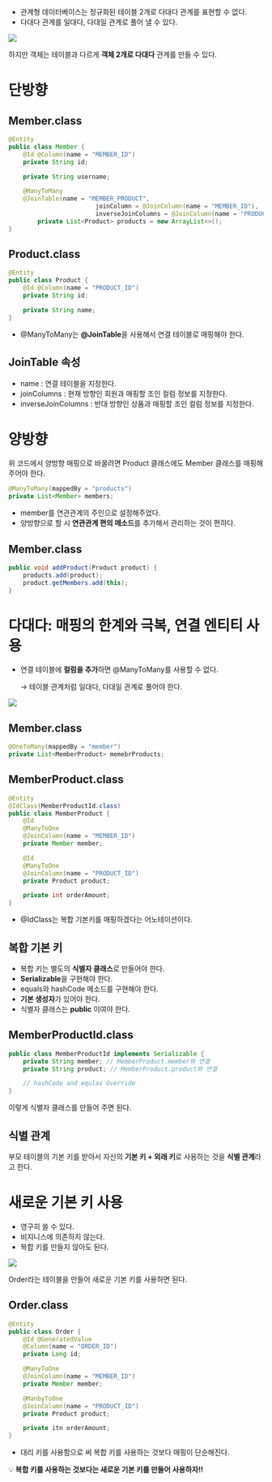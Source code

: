 - 관계형 데이터베이스는 정규화된 테이블 2개로 다대다 관계를 표현할 수 없다.
- 다대다 관계를 일대다, 다대일 관계로 풀어 낼 수 있다.

![](https://mblogthumb-phinf.pstatic.net/MjAyMjAzMTZfMjA5/MDAxNjQ3NDE1NDIzNTU1.3idrEmkf9GooR2oonGwsbHm6zN9ZFz9AvWAYmEhIOtcg.ritsheFM_NSm3OYGCc7quw8f-emn1NAbWIpmKonXSosg.PNG.fbfbf1/image.png?type=w800)



하지만 객체는 테이블과 다르게 **객체 2개로 다대다** 관계를 만들 수 있다.

# 단방향

## Member.class

```java
@Entity
public class Member {
	@Id @Column(name = "MEMBER_ID")
	private String id;

	private String username;

	@ManyToMany
	@JoinTable(name = "MEMBER_PRODUCT",
						joinColumn = @JoinColumn(name = "MEMBER_ID"),
						inverseJoinColumns = @JoinColumn(name = "PRODUCT_ID"))
		private List<Product> products = new ArrayList<>();
}
```

## Product.class

```java
@Entity
public class Product {
	@Id @Column(name = "PRODUCT_ID")
	private String id;

	private String name;
}
```

- @ManyToMany는 **@JoinTable**을 사용해서 연결 테이블로 매핑해야 한다.

## JoinTable 속성

- name : 연결 테이블을 지정한다.
- joinColumns : 현재 방향인 회원과 매핑할 조인 컬럼 정보를 지정한다.
- inverseJoinColumns : 반대 방향인 상품과 매핑할 조인 컬럼 정보를 지정한다.

# 양방향

위 코드에서 양방향 매핑으로 바꿀려면 Product 클래스에도 Member 클래스를 매핑해주어야 한다.

```java
@ManyToMany(mappedBy = "products")
private List<Member> members;
```

- member를 연관관계의 주인으로 설정해주었다.
- 양방향으로 할 시 **연관관계 편의 메소드**를 추가해서 관리하는 것이 편하다.

## Member.class

```java
public void addProduct(Product product) {
	products.add(product);
	product.getMembers.add(this);
}
```

# 다대다: 매핑의 한계와 극복, 연결 엔티티 사용

- 연결 테이블에 **컬럼을 추가**하면 @ManyToMany를 사용할 수 없다.
    
    → 테이블 관계처럼 일대다, 다대일 관계로 풀어야 한다.
    

![](https://3513843782-files.gitbook.io/~/files/v0/b/gitbook-legacy-files/o/assets%2F-LxjHkZu4T9MzJ5fEMNe%2Fsync%2Ff315432a6d174bd60f559b63ba67ebb2f31d4997.png?generation=1616223197937926&alt=media)


## Member.class

```java
@OneToMany(mappedBy = "member")
private List<MemberProduct> memebrProducts;
```

## MemberProduct.class

```java
@Entity
@IdClass(MemberProductId.class)
public class MemberProduct {
	@Id
	@ManyToOne
	@JoinColumn(name = "MEMBER_ID")
	private Member member;

	@Id
	@ManyToOne
	@JoinColumn(name = "PRODUCT_ID")
	private Product product;

	private int orderAmount;
}
```

- @IdClass는 복합 기본키를 매핑하겠다는 어노테이션이다.

## 복합 기본 키

- 복합 키는 별도의 **식별자 클래스**로 만들어야 한다.
- **Serializable**을 구현해야 한다.
- equals와 hashCode 메소드를 구현해야 한다.
- **기본 생성자**가 있어야 한다.
- 식별자 클래스는 **public** 이여야 한다.

## MemberProductId.class

```java
public class MemberProductId implements Serializable {
	private String member; // MemberProduct.member와 연결
	private String product; // MemberProduct.product와 연결

	// hashCode and equlas Override
}
```

이렇게 식별자 클래스를 만들어 주면 된다.

## 식별 관계

부모 테이블의 기본 키를 받아서 자신의 **기본 키 + 외래 키**로 사용하는 것을 **식별 관계**라고 한다.

# 새로운 기본 키 사용

- 영구히 쓸 수 있다.
- 비지니스에 의존하지 않는다.
- 복합 키를 만들지 않아도 된다.

![](https://blog.kakaocdn.net/dn/lyCla/btrctvOvfRf/swU5kQtAQ9KvWoExAw2j0K/img.png)


Order라는 테이블을 만들어 새로운 기본 키를 사용하면 된다.

## Order.class

```java
@Entity
public class Order {
	@Id @GeneratedValue
	@Column(name = "ORDER_ID")
	private Long id;

	@ManyToOne
	@JoinColumn(name = "MEMBER_ID")
	private Member member;

	@ManbyToOne
	@JoinColumn(name = "PRODUCT_ID")
	private Product product;

	private itn orderAmount;
}
```

- 대리 키를 사용함으로 써 복합 키를 사용하는 것보다 매핑이 단순해진다.

💡 **복합 키를 사용하는 것보다는 새로운 기본 키를 만들어 사용하자!!**